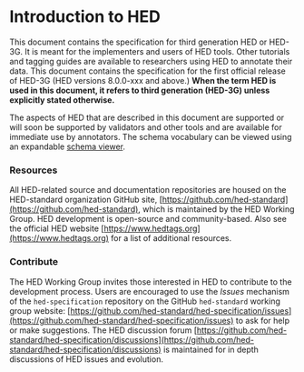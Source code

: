 # Introduction to HED
This document contains the specification for third generation HED or HED-3G. 
It is meant for the implementers and users of HED tools. Other tutorials and tagging 
guides are available to researchers using HED to annotate their data. 
This document contains the specification for the first official release of HED-3G 
(HED versions 8.0.0-xxx and above.) **When the term HED is used in this document, 
it refers to third generation (HED-3G) unless explicitly stated otherwise.**

The aspects of HED that are described in this document are supported or will soon
be supported by validators and other tools and are available for immediate use by annotators. 
The schema vocabulary can be viewed using an expandable
[schema viewer](https://www.hedtags.org/display_hed.html).

### Resources
All HED-related source and documentation repositories are housed on the HED-standard 
organization GitHub site, [https://github.com/hed-standard](https://github.com/hed-standard),
which is maintained by the HED Working Group. HED development is open-source and
community-based. Also see the official HED website [https://www.hedtags.org](https://www.hedtags.org)
for a list of additional resources.

### Contribute
The HED Working Group invites those interested in HED to contribute to the development process. 
Users are encouraged to use the *Issues* mechanism of the `hed-specification`
repository on the GitHub `hed-standard` working group website: 
[https://github.com/hed-standard/hed-specification/issues](https://github.com/hed-standard/hed-specification/issues)
to ask for help or make suggestions. The HED discussion forum 
[https://github.com/hed-standard/hed-specification/discussions](https://github.com/hed-standard/hed-specification/discussions) is maintained for in depth 
discussions of HED issues and evolution.
